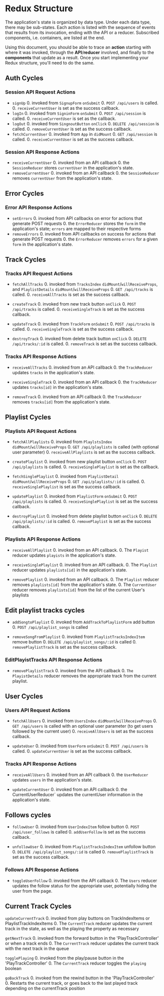 # Redux Structure

The application's state is organized by data type. Under each data type, there
may be sub-states. Each action is listed with the sequence of events that
results from its invocation, ending with the API or a reducer. Subscribed
components, i.e. containers, are listed at the end.

Using this document, you should be able to trace an **action** starting with
where it was invoked, through the **API**/**reducer** involved, and finally to
the **components** that update as a result. Once you start implementing your
Redux structure, you'll need to do the same.

## Auth Cycles

### Session API Request Actions

* `signUp`
  0. invoked from `SignupForm` `onSubmit`
  0. `POST /api/users` is called.
  0. `receiveCurrentUser` is set as the success callback.
* `logIn`
  0. invoked from `SigninForm` `onSubmit`
  0. `POST /api/session` is called.
  0. `receiveCurrentUser` is set as the callback.
* `logOut`
  0. invoked from `SingnoutButton` `onClick`
  0. `DELETE /api/session` is called.
  0. `removeCurrentUser` is set as the success callback.
* `fetchCurrentUser`
  0. invoked from `App` in `didMount`
  0. `GET /api/session` is called.
  0. `receiveCurrentUser` is set as the success callback.

### Session API Response Actions

* `receiveCurrentUser`
  0. invoked from an API callback
  0. the `SessionReducer` stores `currentUser` in the application's state.
* `removeCurrentUser`
  0. invoked from an API callback
  0. the `SessionReducer` removes `currentUser` from the application's state.

## Error Cycles

### Error API Response Actions
* `setErrors`
  0. invoked from API callbacks on error for actions that generate POST requests
  0. the `ErrorReducer` stores the `form` in the application's state; `errors` are mapped to their respective forms
* `removeErrors`
  0. invoked from API callbacks on success for actions that generate POST requests
  0. the `ErrorReducer` removes `errors` for a given `form` in the application's state.

## Track Cycles

### Tracks API Request Actions

* `fetchAllTracks`
  0. invoked from `TracksIndex` `didMount`/`willReceiveProps`, and `PlaylistDetails` `didMount`/`willReceiveProps`
  0. `GET /api/tracks` is called.
  0. `receiveAllTracks` is set as the success callback.

* `createTrack`
  0. invoked from new track button `onClick`
  0. `POST /api/tracks` is called.
  0. `receiveSingleTrack` is set as the success callback.

* `updateTrack`
  0. invoked from `TrackForm` `onSubmit`
  0. `POST /api/tracks` is called.
  0. `receiveSingleTrack` is set as the success callback.

* `destroyTrack`
  0. invoked from delete track button `onClick`
  0. `DELETE /api/tracks/:id` is called.
  0. `removeTrack` is set as the success callback.

### Tracks API Response Actions

* `receiveAllTracks`
  0. invoked from an API callback
  0. the `TrackReducer` updates `tracks` in the application's state.

* `receiveSingleTrack`
  0. invoked from an API callback
  0. the `TrackReducer` updates `tracks[id]` in the application's state.

* `removeTrack`
  0. invoked from an API callback
  0. the `TrackReducer` removes `tracks[id]` from the application's state.

## Playlist Cycles

### Playlists API Request Actions

* `fetchAllPlaylists`
  0. invoked from `PlaylstsIndex` `didMount`/`willReceiveProps`
  0. `GET /api/playlists` is called (with optional user parameter)
  0. `receiveAllPlaylists` is set as the success callback.

* `createPlaylist`
  0. invoked from new playlist button `onClick`
  0. `POST /api/playlists` is called.
  0. `receiveSinglePlaylist` is set as the callback.

* `fetchSinglePlaylist`
  0. invoked from `PlaylistDetail` `didMount`/`willReceiveProps`
  0. `GET /api/playlists/:id` is called.
  0. `receiveSinglePlaylist` is set as the success callback.

* `updatePlaylist`
  0. invoked from `PlaylistForm` `onSubmit`
  0. `POST /api/playlists` is called.
  0. `receiveSinglePlaylist` is set as the success callback.

* `destroyPlaylist`
  0. invoked from delete playlist button `onClick`
  0. `DELETE /api/playlists/:id` is called.
  0. `removePlaylist` is set as the success callback.

### Playlists API Response Actions

* `receiveAllPlaylist`
  0. invoked from an API callback.
  0. The `Playist` reducer updates `playists` in the application's state.

* `receiveSinglePlaylist`
  0. invoked from an API callback.
  0. The `Playlist` reducer updates `playlists[id]` in the application's state.

* `removePlaylist`
  0. invoked from an API callback.
  0. The `Playlist` reducer removes `playlists[id]` from the application's state.
  0. The `CurrentUser` reducer removes `playlists[id]` from the list of the current User's playlists
  
## Edit playlist tracks cycles

* `addSongtoPlaylist`
  0. invoked from `AddTrackToPlaylistForm` add button
  0. `POST /api/playlist_songs` is called 
  
* `removeSongFromPlaylist`
  0. invoked from `PlaylistTracksIndexItem` remove button
  0. `DELETE /api/playlist_songs/:id` is called 
  0. `removePlaylistTrack` is set as the success callback.
  
### EditPlayistTracks API Response Actions

* `removePlaylistTrack`
  0. invoked from the API callback
  0. `The PlayistDetails` reducer removes the appropriate track from the current playlist. 

## User Cycles

### Users API Request Actions

* `fetchAllUsers`
  0. invoked from `UsersIndex` `didMount`/`willReceiveProps`
  0. `GET /api/users` is called with an optional user parameter (to get users followed by the current user)
  0. `receiveAllUsers` is set as the success callback.

* `updateUser`
  0. invoked from `UserForm` `onSubmit`
  0. `POST /api/users` is called.
  0. `updateCurrentUser` is set as the success callback.

### Tracks API Response Actions

* `receiveAllUsers`
  0. invoked from an API callback
  0. the `UserReducer` updates `users` in the application's state.

* `updateCurrentUser`
  0. invoked from an API callback
  0. the CurrentUserReducer` updates the currentUser information in the application's state.

## Follows cycles

* `followUser`
  0. invoked from `UserIndexItem` follow button
  0. `POST /api/user_follows` is called 
  0. `addUserFollow` is set as the success callback.
  
* `unfollowUser`
  0. invoked from `PlaylistTracksIndexItem` unfollow button
  0. `DELETE /api/playlist_songs/:id` is called 
  0. `removePlaylistTrack` is set as the success callback.
  
### Follows API Response Actions

* `toggleUserFollow`
  0. invoked from the API callback
  0. The `Users` reducer updates the follow status for the appropriate user, potentially hiding the user from the page. 
  
## Current Track Cycles

`updateCurrentTrack`
  0. invoked from play buttons on TrackIndexItems or PlaylistTrackIndexItems
  0. The `CurrentTrack` reducer updates the current track in the state, as well as the playing the property as necessary

`getNextTrack`
  0. invoked from the forward button in the 'PlayTrackController' or when a track ends
  0. The `CurrentTrack` reducer updates the current track with the next track in the queue

`togglePlaying`
  0. invoked from the play/pause button in the 'PlayTrackController'
  0. The `CurrentTrack` reducer toggles the `playing` boolean

`goBackTrack`
  0. invoked from the rewind button in the 'PlayTrackController'
  0. Restarts the current track, or goes back to the last played track depending on the currentTrack position






